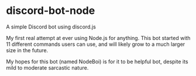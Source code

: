 # discord-bot-node
A simple Discord bot using discord.js

My first real attempt at ever using Node.js for anything. This bot started with 11 different commands users can use, and will likely grow to a much larger size in the future.

My hopes for this bot (named NodeBoi) is for it to be helpful bot, despite its mild to moderate sarcastic nature.
